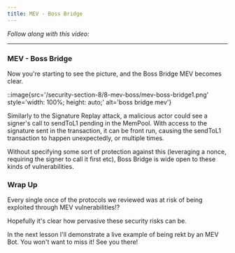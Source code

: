 ```yaml
---
title: MEV - Boss Bridge
---
```


_Follow along with this video:_

---

### MEV - Boss Bridge

Now you're starting to see the picture, and the Boss Bridge MEV becomes clear.

::image{src='/security-section-8/8-mev-boss/mev-boss-bridge1.png' style='width: 100%; height: auto;' alt='boss bridge mev'}

Similarly to the Signature Replay attack, a malicious actor could see a signer's call to sendToL1 pending in the MemPool. With access to the signature sent in the transaction, it can be front run, causing the sendToL1 transaction to happen unexpectedly, or multiple times.

Without specifying some sort of protection against this (leveraging a nonce, requiring the signer to call it first etc), Boss Bridge is wide open to these kinds of vulnerabilities.

### Wrap Up

Every single once of the protocols we reviewed was at risk of being exploited through MEV vulnerabilities!?

Hopefully it's clear how pervasive these security risks can be.

In the next lesson I'll demonstrate a live example of being rekt by an MEV Bot. You won't want to miss it! See you there!
